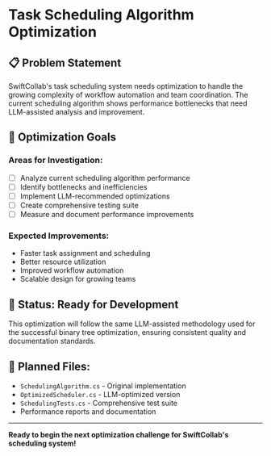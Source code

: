 # Task Scheduling Algorithm Optimization

## 📋 Problem Statement

SwiftCollab's task scheduling system needs optimization to handle the growing complexity of workflow automation and team coordination. The current scheduling algorithm shows performance bottlenecks that need LLM-assisted analysis and improvement.

## 🎯 Optimization Goals

### **Areas for Investigation:**
- [ ] Analyze current scheduling algorithm performance
- [ ] Identify bottlenecks and inefficiencies 
- [ ] Implement LLM-recommended optimizations
- [ ] Create comprehensive testing suite
- [ ] Measure and document performance improvements

### **Expected Improvements:**
- Faster task assignment and scheduling
- Better resource utilization
- Improved workflow automation
- Scalable design for growing teams

## 🚧 Status: Ready for Development

This optimization will follow the same LLM-assisted methodology used for the successful binary tree optimization, ensuring consistent quality and documentation standards.

## 📁 Planned Files:
- `SchedulingAlgorithm.cs` - Original implementation
- `OptimizedScheduler.cs` - LLM-optimized version
- `SchedulingTests.cs` - Comprehensive test suite
- Performance reports and documentation

---

**Ready to begin the next optimization challenge for SwiftCollab's scheduling system!**
